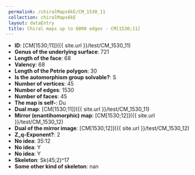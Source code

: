 ```yaml
--- 
 permalink: /chiralMaps6kE/CM_1530_11 
 collection: chiralMaps6kE
 layout: dataEntry
 title: Chiral maps up to 6000 edges - CM[1530;11]
---
```


- **ID**: [CM[1530;11]]({{ site.url }}/test/CM_1530_11)
- **Genus of the underlying surface**: 721
- **Length of the face**: 68
- **Valency**: 68
- **Length of the Petrie polygon**: 30
- **Is the automorphism group solvable?**: S
- **Number of vertices**: 45
- **Number of edges**: 1530
- **Number of faces**: 45
- **The map is self-**: Du
- **Dual map**: [CM[1530;11]]({{ site.url }}/test/CM_1530_11)
- **Mirror (enantihomorphic) map**: [CM[1530;12]]({{ site.url }}/test/CM_1530_12)
- **Dual of the mirror image**: [CM[1530;12]]({{ site.url }}/test/CM_1530_12)
- **Z_q-Exponent?**: 2
- **No idea**:  35:12
- **No idea**: Y
- **No idea**: Y
- **Skeleton**: Sk(45;2)^17
- **Some other kind of skeleton**: nan
